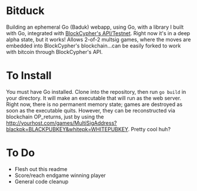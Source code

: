 # Bitduck

Building an ephemeral Go (Baduk) webapp, using Go, with a library I built with Go, integrated with [BlockCypher's API/Testnet](http://blockcypher.com/). Right now it's in a deep alpha state, but it works! Allows 2-of-2 multsig games, where the moves are embedded into BlockCypher's blockchain...can be easily forked to work with bitcoin through BlockCypher's API.

# To Install

You must have Go installed. Clone into the repository, then run `go build` in your directory. It will make an executable that will run as the web server. Right now, there is no permanent memory state; games are destroyed as soon as the executable quits. However, they can be reconstructed via blockchain OP_returns, just by using the http://yourhost.com/games/MultiSigAddress?blackpk=BLACKPUBKEY&whitepk=WHITEPUBKEY. Pretty cool huh?

# To Do

* Flesh out this readme
* Score/reach endgame winning player
* General code cleanup
